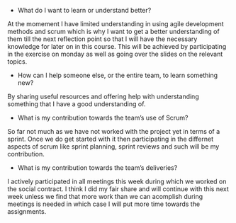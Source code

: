 - What do I want to learn or understand better?

At the momement I have limited understanding in using agile development methods and scrum which is why I want to get a better understanding of them till the next reflection point so that I will have the necessary knowledge for later on in this course. This will be achieved by participating in the exercise on monday as well as going over the slides on the relevant topics.

- How can I help someone else, or the entire team, to learn something new?

By sharing useful resources and offering help with understanding something that I have a good understanding of.

- What is my contribution towards the team’s use of Scrum?

So far not much as we have not worked with the project yet in terms of a sprint. Once we do get started with it then participating in the differnet aspects of scrum like sprint planning, sprint reviews and such will be my contribution.

- What is my contribution towards the team’s deliveries?

I actively participated in all meetings this week during which we worked on the social contract. I think I did my fair share and will continue with this next week unless we find that more work than we can acomplish during meetings is needed in which case I will put more time towards the assignments.

